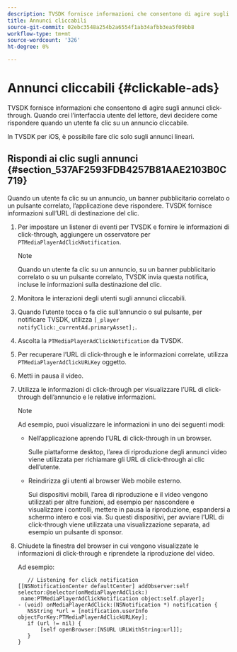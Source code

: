 ```yaml
---
description: TVSDK fornisce informazioni che consentono di agire sugli annunci click-through. Quando crei l’interfaccia utente del lettore, devi decidere come rispondere quando un utente fa clic su un annuncio cliccabile.
title: Annunci cliccabili
source-git-commit: 02ebc3548a254b2a6554f1ab34afbb3ea5f09bb8
workflow-type: tm+mt
source-wordcount: '326'
ht-degree: 0%

---
```


# Annunci cliccabili {#clickable-ads}

TVSDK fornisce informazioni che consentono di agire sugli annunci click-through. Quando crei l’interfaccia utente del lettore, devi decidere come rispondere quando un utente fa clic su un annuncio cliccabile.

In TVSDK per iOS, è possibile fare clic solo sugli annunci lineari.

## Rispondi ai clic sugli annunci {#section_537AF2593FDB4257B81AAE2103B0C719}

Quando un utente fa clic su un annuncio, un banner pubblicitario correlato o un pulsante correlato, l’applicazione deve rispondere. TVSDK fornisce informazioni sull’URL di destinazione del clic.

1. Per impostare un listener di eventi per TVSDK e fornire le informazioni di click-through, aggiungere un osservatore per `PTMediaPlayerAdClickNotification`.

   >[!NOTE]
   >
   >Quando un utente fa clic su un annuncio, su un banner pubblicitario correlato o su un pulsante correlato, TVSDK invia questa notifica, incluse le informazioni sulla destinazione del clic.

1. Monitora le interazioni degli utenti sugli annunci cliccabili.
1. Quando l’utente tocca o fa clic sull’annuncio o sul pulsante, per notificare TVSDK, utilizza `[_player notifyClick:_currentAd.primaryAsset];`.
1. Ascolta la `PTMediaPlayerAdClickNotification` da TVSDK.
1. Per recuperare l’URL di click-through e le informazioni correlate, utilizza `PTMediaPlayerAdClickURLKey` oggetto.
1. Metti in pausa il video.
1. Utilizza le informazioni di click-through per visualizzare l’URL di click-through dell’annuncio e le relative informazioni.

   >[!NOTE]
   >
   >Ad esempio, puoi visualizzare le informazioni in uno dei seguenti modi:

   * Nell’applicazione aprendo l’URL di click-through in un browser.

     Sulle piattaforme desktop, l’area di riproduzione degli annunci video viene utilizzata per richiamare gli URL di click-through ai clic dell’utente.
   * Reindirizza gli utenti al browser Web mobile esterno.

     Sui dispositivi mobili, l’area di riproduzione e il video vengono utilizzati per altre funzioni, ad esempio per nascondere e visualizzare i controlli, mettere in pausa la riproduzione, espandersi a schermo intero e così via. Su questi dispositivi, per avviare l’URL di click-through viene utilizzata una visualizzazione separata, ad esempio un pulsante di sponsor.

1. Chiudete la finestra del browser in cui vengono visualizzate le informazioni di click-through e riprendete la riproduzione del video.

   Ad esempio:

   ```
      // Listening for click notification  
   [[NSNotificationCenter defaultCenter] addObserver:self selector:@selector(onMediaPlayerAdClick:)  
    name:PTMediaPlayerAdClickNotification object:self.player]; 
   - (void) onMediaPlayerAdClick:(NSNotification *) notification { 
      NSString *url = [notification.userInfo objectForKey:PTMediaPlayerAdClickURLKey];  
      if (url != nil) { 
          [self openBrowser:[NSURL URLWithString:url]]; 
      } 
   } 
   ```
